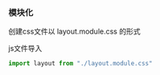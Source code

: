 ### 模块化



创建css文件以  layout.module.css 的形式

js文件导入

```js
import layout from "./layout.module.css"
```

